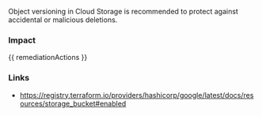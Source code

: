 
Object versioning in Cloud Storage is recommended to protect against accidental or malicious deletions.


### Impact
<!-- Add Impact here -->

<!-- DO NOT CHANGE -->
{{ remediationActions }}

### Links
- https://registry.terraform.io/providers/hashicorp/google/latest/docs/resources/storage_bucket#enabled


